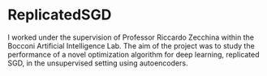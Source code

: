 # ReplicatedSGD

I worked under the supervision of Professor Riccardo Zecchina within the Bocconi Artificial Intelligence Lab. The aim of the project was to study the performance of a novel optimization algorithm for deep learning, replicated SGD, in the unsupervised setting using autoencoders.
